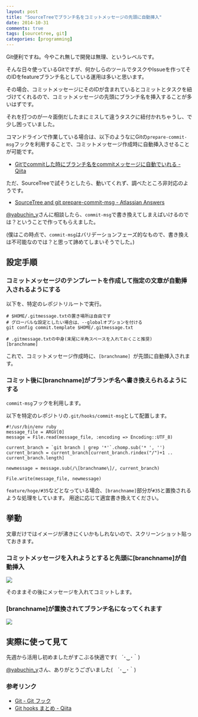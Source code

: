 ```yaml
---
layout: post
title: "SourceTreeでブランチ名をコミットメッセージの先頭に自動挿入"
date: 2014-10-31
comments: true
tags: [sourcetree, git]
categories: [programming]
---
```


Git便利ですね。今やこれ無しで開発は無理、というレベルです。

そんな日々使っているGitですが、何かしらのツールでタスクやIssueを作ってそのIDをfeatureブランチ名としている運用は多いと思います。

その場合、コミットメッセージにそのIDが含まれているとコミットとタスクを紐づけてくれるので、コミットメッセージの先頭にブランチ名を挿入することが多いはずです。

それを打つのが一々面倒だしたまにミスして違うタスクに紐付かれちゃうし、で少し困っていました。

コマンドラインで作業している場合は、以下のようなにGitの`prepare-commit-msg`フックを利用することで、コミットメッセージ作成時に自動挿入させることが可能です。

- [Gitでcommitした時にブランチ名をcommitメッセージに自動でいれる - Qiita](http://qiita.com/ykyk1218/items/4c17eef472ae8c31991f)


ただ、SourceTreeで試そうとしたら、動いてくれず、調べたところ非対応のようです。

- [SourceTree and git prepare-commit-msg - Atlassian Answers](https://answers.atlassian.com/questions/169399/sourcetree-and-git-prepare-commit-msg)

[@yabuchin_y](https://twitter.com/yabuchin_y)さんに相談したら、`commit-msg`で書き換えてしまえばいけるのでは？ということで作ってもらえました。

(僕はこの時点で、`commit-msg`はバリデーションフェーズ的なもので、書き換えは不可能なのでは？と思って諦めてしまいそうでした。)

## 設定手順

<!-- more -->

### コミットメッセージのテンプレートを作成して指定の文章が自動挿入されるようにする

以下を、特定のレポジトリルートで実行。

```
# $HOME/.gitmessage.txtの置き場所は自由です
# グローバルな設定としたい場合は、--globalオプションを付ける
git config commit.template $HOME/.gitmessage.txt
```

```
# .gitmessage.txtの中身(末尾に半角スペースを入れておくこと推奨)
[branchname]
```

これで、コミットメッセージ作成時に、`[branchname] `が先頭に自動挿入されます。

### コミット後に[branchname]がブランチ名へ書き換えられるようにする

`commit-msg`フックを利用します。

以下を特定のレポジトリの`.git/hooks/commit-msg`として配置します。

```
#!/usr/bin/env ruby
message_file = ARGV[0]
message = File.read(message_file, :encoding => Encoding::UTF_8)

current_branch = `git branch | grep '*'`.chomp.sub('* ', '')
current_branch = current_branch[current_branch.rindex("/")+1 .. current_branch.length]

newmessage = message.sub(/\[branchname\]/, current_branch)

File.write(message_file, newmessage)
```

`feature/hoge/#35`などとなっている場合、`[branchname]`部分が`#35`と置換されるような処理をしています。
用途に応じて適宜書き換えてください。

## 挙動

文章だけではイメージが沸きにくいかもしれないので、スクリーンショット貼っておきます。

### コミットメッセージを入れようとすると先頭に[branchname]が自動挿入

![](/images/post/st1.png)

そのままその後にメッセージを入れてコミットします。

### [branchname]が置換されてブランチ名になってくれます

![](/images/post/st2.png)

## 実際に使って見て

先週から活用し初めましたがすこぶる快適です(　´･‿･｀)

[@yabuchin_y](https://twitter.com/yabuchin_y)さん、ありがとうございました(　´･‿･｀)

### 参考リンク

- [Git - Git フック](http://git-scm.com/book/ja/v1/Git-%E3%81%AE%E3%82%AB%E3%82%B9%E3%82%BF%E3%83%9E%E3%82%A4%E3%82%BA-Git-%E3%83%95%E3%83%83%E3%82%AF)
- [Git hooks まとめ - Qiita](http://qiita.com/khlizard/items/dfe1ec9d82c0ed5da7c6)
